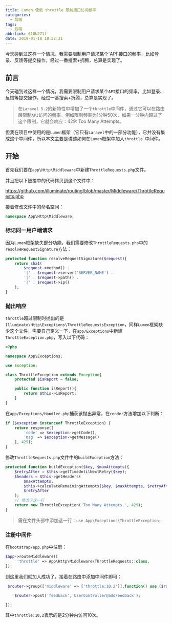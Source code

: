 ```yaml
---
title: Lumen 使用 throttle 限制接口访问频率
categories:
  - 后端
tags:
  - 后端
abbrlink: 618b271f
date: 2019-01-18 18:22:31
---
```


<div class="excerpt">
    今天碰到过这样一个情况，我需要限制用户请求某个`API`接口的频率，比如登录、反馈等提交操作，经过一番搜索+折腾，总算是实现了。
</div>


<!-- more -->

## 前言

今天碰到过这样一个情况，我需要限制用户请求某个`API`接口的频率，比如登录、反馈等提交操作，经过一番搜索+折腾，总算是实现了。

> 在`Laravel 5.2`的新特性中增加了一个`throttle`中间件，通过它可以在路由层限制`API`访问的频率。例如限制频率为1分钟50次，如果一分钟内超过了这个限制，它就会响应：429: Too Many Attempts。

但我在项目中使用的是`Lumen`框架（它只有`Laravel`中的一部分功能），它并没有集成这个中间件，所以本文主要是讲述如何在`Lumen`框架中加入`throttle `中间件。

## 开始

首先我们要在`app\Http\Middleware`中新建`ThrottleRequests.php`文件。

并且把以下链接中的代码拷贝到这个文件中：

https://github.com/illuminate/routing/blob/master/Middleware/ThrottleRequests.php

接着修改文件中的命名空间：

```php
namespace App\Http\Middleware;
```

### 标记同一用户端请求

因为`Lumen`框架缺失部分功能，我们需要修改`ThrottleRequests.php`中的`resolveRequestSignature`方法：

```php
protected function resolveRequestSignature($request){
    return sha1(
        $request->method() .
        '|' . $request->server('SERVER_NAME') .
        '|' . $request->path() .
        '|' . $request->ip()
    );
}
```

### 抛出响应

`throttle`超过限制时抛出的是`Illuminate\Http\Exceptions\ThrottleRequestsException`，同样`Lumen`框架缺少这个文件，需要自己定义一下，在`app/Exceptions`中新建`ThrottleException.php`，写入以下代码：

```php
<?php

namespace App\Exceptions;

use Exception;

class ThrottleException extends Exception{
    protected $isReport = false;

    public function isReport(){
        return $this->isReport;
    }
}
```

在`app/Exceptions/Handler.php`捕获该抛出异常，在`render`方法增加以下判断：

```php
if ($exception instanceof ThrottleException) {
	return response([
        'code' => $exception->getCode(),
        'msg' => $exception->getMessage()
	], 429);
}
```

修改`ThrottleRequests.php`文件中的`buildException`方法：

```php
protected function buildException($key, $maxAttempts){
	$retryAfter = $this->getTimeUntilNextRetry($key);
	$headers = $this->getHeaders(
        $maxAttempts,
        $this->calculateRemainingAttempts($key, $maxAttempts, $retryAfter),
        $retryAfter
    );
    // 修改了这一行
  	return new ThrottleException('Too Many Attempts.', 429);
}
```

> 需在文件头部中添加这一行：`use App\Exceptions\ThrottleException;`

### 注册中间件

在`bootstrap/app.php`中注册：

```php
$app->routeMiddleware([
     'throttle' => App\Http\Middleware\ThrottleRequests::class,
]);
```

到这里我们就加入成功了，接着在路由中添加中间件即可：

```php
 $router->group(['middleware' => ['throttle:10,2']],function() use ($router){

	$router->post('feedback','UserController@addFeedback');

});
```

其中`throttle:10,2`表示的是2分钟内访问10次。

